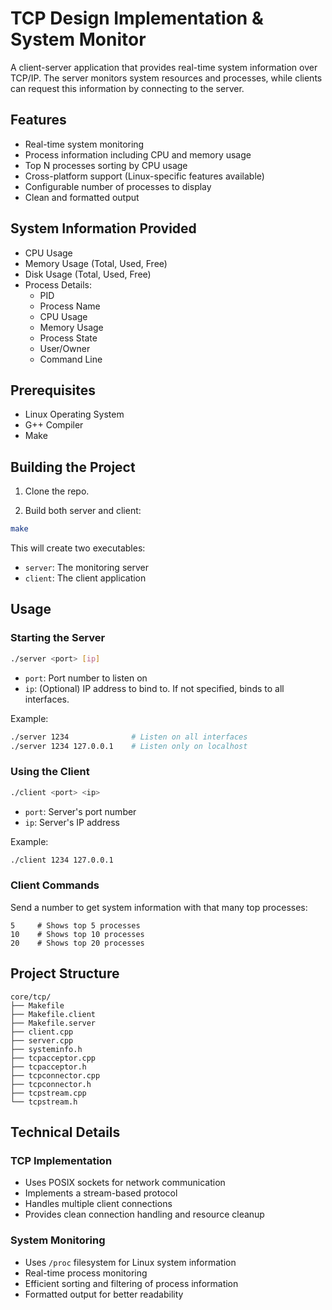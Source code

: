 # TCP Design Implementation & System Monitor

A client-server application that provides real-time system information over TCP/IP. The server monitors system resources and processes, while clients can request this information by connecting to the server.

## Features

- Real-time system monitoring
- Process information including CPU and memory usage
- Top N processes sorting by CPU usage
- Cross-platform support (Linux-specific features available)
- Configurable number of processes to display
- Clean and formatted output

## System Information Provided

- CPU Usage
- Memory Usage (Total, Used, Free)
- Disk Usage (Total, Used, Free)
- Process Details:
  - PID
  - Process Name
  - CPU Usage
  - Memory Usage
  - Process State
  - User/Owner
  - Command Line

## Prerequisites

- Linux Operating System
- G++ Compiler
- Make

## Building the Project

1. Clone the repo.

2. Build both server and client:
```bash
make
```

This will create two executables:
- `server`: The monitoring server
- `client`: The client application

## Usage

### Starting the Server

```bash
./server <port> [ip]
```
- `port`: Port number to listen on
- `ip`: (Optional) IP address to bind to. If not specified, binds to all interfaces.

Example:
```bash
./server 1234              # Listen on all interfaces
./server 1234 127.0.0.1    # Listen only on localhost
```

### Using the Client

```bash
./client <port> <ip>
```
- `port`: Server's port number
- `ip`: Server's IP address

Example:
```bash
./client 1234 127.0.0.1
```

### Client Commands

Send a number to get system information with that many top processes:
```
5     # Shows top 5 processes
10    # Shows top 10 processes
20    # Shows top 20 processes
```

## Project Structure

```
core/tcp/
├── Makefile
├── Makefile.client
├── Makefile.server
├── client.cpp
├── server.cpp
├── systeminfo.h
├── tcpacceptor.cpp
├── tcpacceptor.h
├── tcpconnector.cpp
├── tcpconnector.h
├── tcpstream.cpp
└── tcpstream.h
```

## Technical Details

### TCP Implementation
- Uses POSIX sockets for network communication
- Implements a stream-based protocol
- Handles multiple client connections
- Provides clean connection handling and resource cleanup

### System Monitoring
- Uses `/proc` filesystem for Linux system information
- Real-time process monitoring
- Efficient sorting and filtering of process information
- Formatted output for better readability
